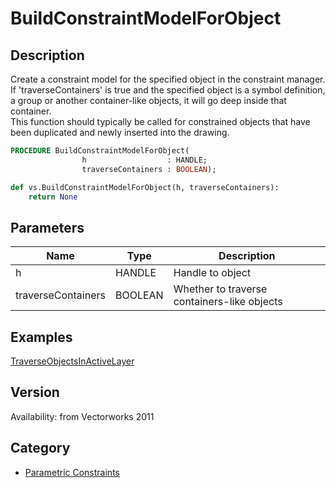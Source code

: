 # BuildConstraintModelForObject

## Description
Create a constraint model for the specified object in the constraint manager. If 'traverseContainers' is true and the specified object is a symbol definition, a group or another container-like objects, it will go deep inside that container.<BR>
This function should typically be called for constrained objects that have been duplicated and newly inserted into the drawing.

```pascal
PROCEDURE BuildConstraintModelForObject(
				h                  : HANDLE;
				traverseContainers : BOOLEAN);
```

```python
def vs.BuildConstraintModelForObject(h, traverseContainers):
    return None
```

## Parameters
|Name|Type|Description|
|---|---|---|
|h|HANDLE|Handle to object|
|traverseContainers|BOOLEAN|Whether to traverse containers-like objects|

## Examples
[TraverseObjectsInActiveLayer](examples/TraverseObjectsInActiveLayer.md)

## Version
Availability: from Vectorworks 2011

## Category
* [Parametric Constraints](../Categories/Parametric%20Constraints.md)
